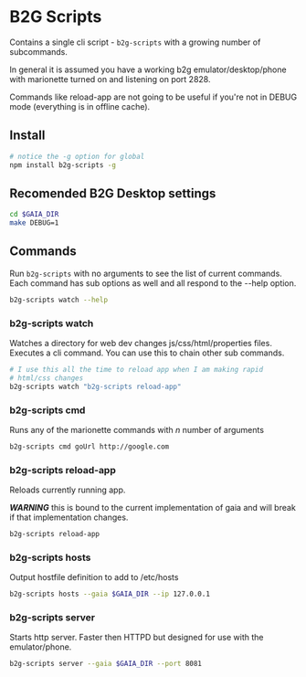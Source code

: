 # B2G Scripts

Contains a single cli script - `b2g-scripts` with a growing number of subcommands.

In general it is assumed you have a working b2g emulator/desktop/phone with 
marionette turned on and listening on port 2828.

Commands like reload-app are not going to be useful if you're not in DEBUG mode
(everything is in offline cache).

## Install

```` sh
# notice the -g option for global
npm install b2g-scripts -g
````

## Recomended B2G Desktop settings

``` sh
cd $GAIA_DIR
make DEBUG=1
```

## Commands

Run `b2g-scripts` with no arguments to see the list of current commands.
Each command has sub options as well and all respond to the --help option.

````sh
b2g-scripts watch --help
````

### b2g-scripts watch

Watches a directory for web dev changes js/css/html/properties files.
Executes a cli command. You can use this to chain other sub commands.

```` sh
# I use this all the time to reload app when I am making rapid
# html/css changes
b2g-scripts watch "b2g-scripts reload-app"
````

### b2g-scripts cmd

Runs any of the marionette commands with _n_ number of arguments

```` sh
b2g-scripts cmd goUrl http://google.com
````

### b2g-scripts reload-app

Reloads currently running app.

**_WARNING_** this is bound to the current implementation
of gaia and will break if that implementation changes.

```` sh
b2g-scripts reload-app
````

### b2g-scripts hosts

Output hostfile definition to add to /etc/hosts

```` sh
b2g-scripts hosts --gaia $GAIA_DIR --ip 127.0.0.1
````

### b2g-scripts server

Starts http server. Faster then HTTPD but designed
for use with the emulator/phone.

```` sh
b2g-scripts server --gaia $GAIA_DIR --port 8081
````

